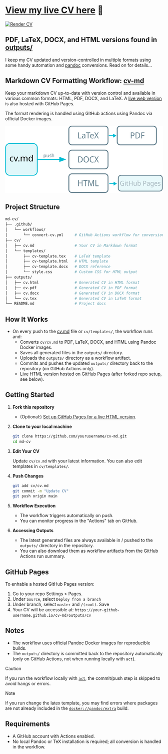 # [View my live CV here](https://thrly.github.io/cv/outputs/cv) 🔗
[![Render CV](https://github.com/thrly/cv/actions/workflows/convert-cv.yml/badge.svg)](https://github.com/thrly/cv/actions/workflows/convert-cv.yml)

## PDF, LaTeX, DOCX, and HTML versions found in [outputs/](https://github.com/thrly/cv/tree/master/outputs)

I keep my CV updated and version-controlled in multiple formats using some handy automation and [pandoc](https://pandoc.org/) conversions. Read on for details...

## Markdown CV Formatting Workflow: [cv-md](https://github.com/thrly/cv-md)

Keep your markdown CV up-to-date with version control and available in various common formats: HTML, PDF, DOCX, and LaTeX. A [live web version](https://thrly.github.io/cv/outputs/cv.html) is also hosted with GitHub Pages.

The format rendering is handled using GitHub actions using Pandoc via official Docker images.

![Diagram](diagram.svg)

## Project Structure

```bash
md-cv/
├── .github/
│   └── workflows/
│       └── convert-cv.yml     # GitHub Actions workflow for conversion
├── cv/
│   ├── cv.md                  # Your CV in Markdown format
│   └── templates/
│       ├── cv-template.tex    # LaTeX template
│       ├── cv-template.html   # HTML template
│       ├── cv-template.docx   # DOCX reference
│       └── style.css          # Custom CSS for HTML output
├── outputs/
│   ├── cv.html                # Generated CV in HTML format
│   ├── cv.pdf                 # Generated CV in PDF format
│   ├── cv.docx                # Generated CV in DOCX format
│   └── cv.tex                 # Generated CV in LaTeX format
└── README.md                  # Project docs
```

## How It Works

- On every push to the [cv.md](/cv/cv.md) file or `cv/templates/`, the workflow runs and:
  - Converts `cv/cv.md` to PDF, LaTeX, DOCX, and HTML using Pandoc Docker images.
  - Saves all generated files in the `outputs/` directory.
  - Uploads the `outputs/` directory as a workflow artifact.
  - Commits and pushes the updated `outputs/` directory back to the repository (on GitHub Actions only).
  - Live HTML version hosted on GitHub Pages (after forked repo setup, see below).

## Getting Started

1. **Fork this repository**
   - (Optional:) [Set up GitHub Pages for a live HTML version](#github-pages).

2. **Clone to your local machine**

   ```bash
   git clone https://github.com/yourusername/cv-md.git
   cd md-cv
   ```

3. **Edit Your CV**

   Update `cv/cv.md` with your latest information. You can also edit templates in `cv/templates/`.

4. **Push Changes**

   ```bash
   git add cv/cv.md
   git commit -m "Update CV"
   git push origin main
   ```

5. **Workflow Execution**

   - The workflow triggers automatically on push.
   - You can monitor progress in the "Actions" tab on GitHub.

6. **Accessing Outputs**

   - The latest generated files are always available in / pushed to the `outputs/` directory in the repository.
   - You can also download them as workflow artifacts from the GitHub Actions run summary.

## GitHub Pages

To enhable a hosted GitHub Pages version:

1. Go to your repo Settings > Pages.
2. Under `Source`, select `Deploy from a branch`
3. Under branch, select `master` and `/(root)`. Save
4. Your CV will be accessible at: `https://your-github-username.github.io/cv-md/outputs/cv`

## Notes

- The workflow uses official Pandoc Docker images for reproducible builds.
- The `outputs/` directory is committed back to the repository automatically (only on GitHub Actions, not when running locally with `act`).

> [!CAUTION]
> If you run the workflow locally with [`act`](https://github.com/nektos/act), the commit/push step is skipped to avoid hangs or errors.

> [!NOTE]
> If you run change the latex template, you may find errors where packages are not already included in the [`docker://pandoc/extra`](https://hub.docker.com/r/pandoc/extra) build.

## Requirements

- A GitHub account with Actions enabled.
- No local Pandoc or TeX installation is required; all conversion is handled in the workflow.
